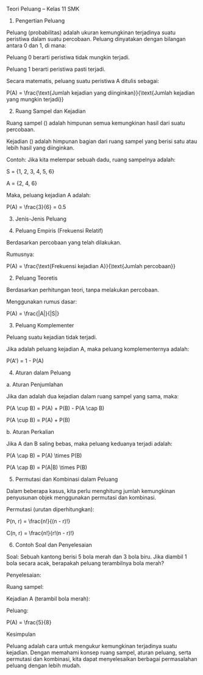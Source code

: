 Teori Peluang – Kelas 11 SMK

1. Pengertian Peluang

Peluang (probabilitas) adalah ukuran kemungkinan terjadinya suatu peristiwa dalam suatu percobaan. Peluang dinyatakan dengan bilangan antara 0 dan 1, di mana:

Peluang 0 berarti peristiwa tidak mungkin terjadi.

Peluang 1 berarti peristiwa pasti terjadi.


Secara matematis, peluang suatu peristiwa A ditulis sebagai:

P(A) = \frac{\text{Jumlah kejadian yang diinginkan}}{\text{Jumlah kejadian yang mungkin terjadi}}

2. Ruang Sampel dan Kejadian

Ruang sampel () adalah himpunan semua kemungkinan hasil dari suatu percobaan.

Kejadian () adalah himpunan bagian dari ruang sampel yang berisi satu atau lebih hasil yang diinginkan.


Contoh: Jika kita melempar sebuah dadu, ruang sampelnya adalah:

S = \{1, 2, 3, 4, 5, 6\}

A = \{2, 4, 6\}

Maka, peluang kejadian A adalah:

P(A) = \frac{3}{6} = 0.5

3. Jenis-Jenis Peluang

1. Peluang Empiris (Frekuensi Relatif)

Berdasarkan percobaan yang telah dilakukan.

Rumusnya:




P(A) = \frac{\text{Frekuensi kejadian A}}{\text{Jumlah percobaan}}

2. Peluang Teoretis

Berdasarkan perhitungan teori, tanpa melakukan percobaan.

Menggunakan rumus dasar:




P(A) = \frac{|A|}{|S|}

3. Peluang Komplementer

Peluang suatu kejadian tidak terjadi.

Jika  adalah peluang kejadian A, maka peluang komplementernya adalah:




P(A') = 1 - P(A)

4. Aturan dalam Peluang

a. Aturan Penjumlahan

Jika  dan  adalah dua kejadian dalam ruang sampel yang sama, maka:

P(A \cup B) = P(A) + P(B) - P(A \cap B)

P(A \cup B) = P(A) + P(B)

b. Aturan Perkalian

Jika A dan B saling bebas, maka peluang keduanya terjadi adalah:


P(A \cap B) = P(A) \times P(B)

P(A \cap B) = P(A|B) \times P(B)

5. Permutasi dan Kombinasi dalam Peluang

Dalam beberapa kasus, kita perlu menghitung jumlah kemungkinan penyusunan objek menggunakan permutasi dan kombinasi.

Permutasi (urutan diperhitungkan):


P(n, r) = \frac{n!}{(n - r)!}

C(n, r) = \frac{n!}{r!(n - r)!}

6. Contoh Soal dan Penyelesaian

Soal: Sebuah kantong berisi 5 bola merah dan 3 bola biru. Jika diambil 1 bola secara acak, berapakah peluang terambilnya bola merah?

Penyelesaian:

Ruang sampel: 

Kejadian A (terambil bola merah): 

Peluang:


P(A) = \frac{5}{8}

Kesimpulan

Peluang adalah cara untuk mengukur kemungkinan terjadinya suatu kejadian. Dengan memahami konsep ruang sampel, aturan peluang, serta permutasi dan kombinasi, kita dapat menyelesaikan berbagai permasalahan peluang dengan lebih mudah.

